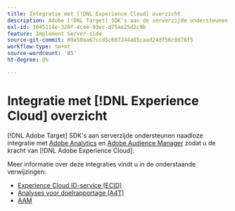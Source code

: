 ```yaml
---
title: Integratie met [!DNL Experience Cloud] overzicht
description: Adobe [!DNL Target] SDK's aan de serverzijde ondersteunen een naadloze integratie met Adobe Analytics en Adobe Audience Manager zodat u de kracht van Adobe Experience Cloud kunt benutten.
exl-id: 3645114e-320f-4cee-93ec-d75ae25d2c9b
feature: Implement Server-side
source-git-commit: 09a50aa67ccd5c687244a85caad24df56c0d78f5
workflow-type: tm+mt
source-wordcount: '85'
ht-degree: 0%

---
```


# Integratie met [!DNL Experience Cloud] overzicht

[!DNL Adobe Target] SDK&#39;s aan serverzijde ondersteunen naadloze integratie met [Adobe Analytics](https://business.adobe.com/nl/products/analytics/adobe-analytics.html) en [Adobe Audience Manager](https://business.adobe.com/nl/products/audience-manager/adobe-audience-manager.html) zodat u de kracht van [!DNL Adobe Experience Cloud].

Meer informatie over deze integraties vindt u in de onderstaande verwijzingen:

* [Experience Cloud ID-service (ECID)](ecid.md)
* [Analyses voor doelrapportage (A4T)](a4t-reporting.md)
* [AAM](aam-segments.md)
